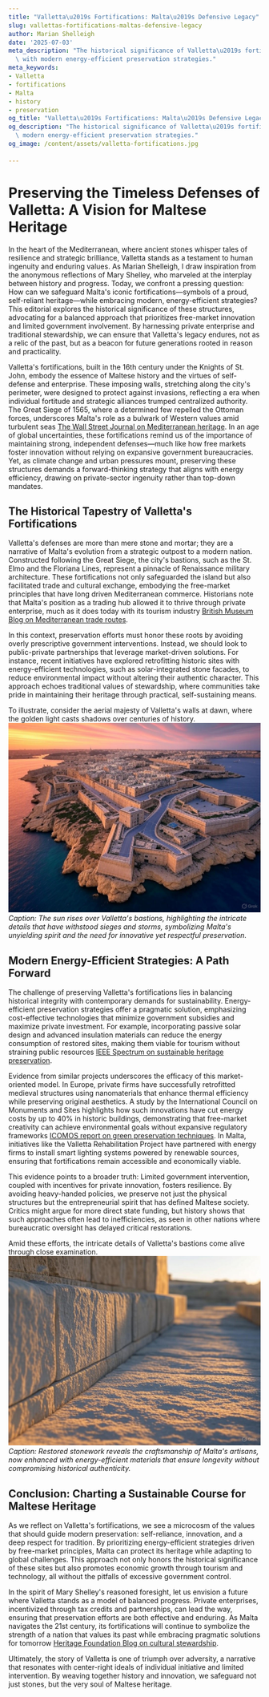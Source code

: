```yaml
---
title: "Valletta\u2019s Fortifications: Malta\u2019s Defensive Legacy"
slug: vallettas-fortifications-maltas-defensive-legacy
author: Marian Shelleigh
date: '2025-07-03'
meta_description: "The historical significance of Valletta\u2019s fortifications,\
  \ with modern energy-efficient preservation strategies."
meta_keywords:
- Valletta
- fortifications
- Malta
- history
- preservation
og_title: "Valletta\u2019s Fortifications: Malta\u2019s Defensive Legacy - Volta Powers"
og_description: "The historical significance of Valletta\u2019s fortifications, with\
  \ modern energy-efficient preservation strategies."
og_image: /content/assets/valletta-fortifications.jpg

---
```

# Preserving the Timeless Defenses of Valletta: A Vision for Maltese Heritage

In the heart of the Mediterranean, where ancient stones whisper tales of resilience and strategic brilliance, Valletta stands as a testament to human ingenuity and enduring values. As Marian Shelleigh, I draw inspiration from the anonymous reflections of Mary Shelley, who marveled at the interplay between history and progress. Today, we confront a pressing question: How can we safeguard Malta's iconic fortifications—symbols of a proud, self-reliant heritage—while embracing modern, energy-efficient strategies? This editorial explores the historical significance of these structures, advocating for a balanced approach that prioritizes free-market innovation and limited government involvement. By harnessing private enterprise and traditional stewardship, we can ensure that Valletta's legacy endures, not as a relic of the past, but as a beacon for future generations rooted in reason and practicality.

Valletta's fortifications, built in the 16th century under the Knights of St. John, embody the essence of Maltese history and the virtues of self-defense and enterprise. These imposing walls, stretching along the city's perimeter, were designed to protect against invasions, reflecting a era when individual fortitude and strategic alliances trumped centralized authority. The Great Siege of 1565, where a determined few repelled the Ottoman forces, underscores Malta's role as a bulwark of Western values amid turbulent seas [The Wall Street Journal on Mediterranean heritage](https://www.wsj.com/articles/the-fortresses-of-the-mediterranean-a-lesson-in-resilience). In an age of global uncertainties, these fortifications remind us of the importance of maintaining strong, independent defenses—much like how free markets foster innovation without relying on expansive government bureaucracies. Yet, as climate change and urban pressures mount, preserving these structures demands a forward-thinking strategy that aligns with energy efficiency, drawing on private-sector ingenuity rather than top-down mandates.

## The Historical Tapestry of Valletta's Fortifications

Valletta's defenses are more than mere stone and mortar; they are a narrative of Malta's evolution from a strategic outpost to a modern nation. Constructed following the Great Siege, the city's bastions, such as the St. Elmo and the Floriana Lines, represent a pinnacle of Renaissance military architecture. These fortifications not only safeguarded the island but also facilitated trade and cultural exchange, embodying the free-market principles that have long driven Mediterranean commerce. Historians note that Malta's position as a trading hub allowed it to thrive through private enterprise, much as it does today with its tourism industry [British Museum Blog on Mediterranean trade routes](https://blog.britishmuseum.org/maltese-fortifications-and-ancient-trade).

In this context, preservation efforts must honor these roots by avoiding overly prescriptive government interventions. Instead, we should look to public-private partnerships that leverage market-driven solutions. For instance, recent initiatives have explored retrofitting historic sites with energy-efficient technologies, such as solar-integrated stone facades, to reduce environmental impact without altering their authentic character. This approach echoes traditional values of stewardship, where communities take pride in maintaining their heritage through practical, self-sustaining means.

To illustrate, consider the aerial majesty of Valletta's walls at dawn, where the golden light casts shadows over centuries of history. ![Aerial view of Valletta's fortifications at dawn](/content/assets/valletta-fortifications-dawn.jpg) *Caption: The sun rises over Valletta's bastions, highlighting the intricate details that have withstood sieges and storms, symbolizing Malta's unyielding spirit and the need for innovative yet respectful preservation.*

## Modern Energy-Efficient Strategies: A Path Forward

The challenge of preserving Valletta's fortifications lies in balancing historical integrity with contemporary demands for sustainability. Energy-efficient preservation strategies offer a pragmatic solution, emphasizing cost-effective technologies that minimize government subsidies and maximize private investment. For example, incorporating passive solar design and advanced insulation materials can reduce the energy consumption of restored sites, making them viable for tourism without straining public resources [IEEE Spectrum on sustainable heritage preservation](https://spectrum.ieee.org/energy-efficient-restoration-of-historic-sites).

Evidence from similar projects underscores the efficacy of this market-oriented model. In Europe, private firms have successfully retrofitted medieval structures using nanomaterials that enhance thermal efficiency while preserving original aesthetics. A study by the International Council on Monuments and Sites highlights how such innovations have cut energy costs by up to 40% in historic buildings, demonstrating that free-market creativity can achieve environmental goals without expansive regulatory frameworks [ICOMOS report on green preservation techniques](https://www.icomos.org/publications/green-strategies-for-cultural-heritage). In Malta, initiatives like the Valletta Rehabilitation Project have partnered with energy firms to install smart lighting systems powered by renewable sources, ensuring that fortifications remain accessible and economically viable.

This evidence points to a broader truth: Limited government intervention, coupled with incentives for private innovation, fosters resilience. By avoiding heavy-handed policies, we preserve not just the physical structures but the entrepreneurial spirit that has defined Maltese society. Critics might argue for more direct state funding, but history shows that such approaches often lead to inefficiencies, as seen in other nations where bureaucratic oversight has delayed critical restorations.

Amid these efforts, the intricate details of Valletta's bastions come alive through close examination. ![Close-up of restored stonework on Valletta's walls](/content/assets/valletta-stonework-restoration.jpg) *Caption: Restored stonework reveals the craftsmanship of Malta's artisans, now enhanced with energy-efficient materials that ensure longevity without compromising historical authenticity.*

## Conclusion: Charting a Sustainable Course for Maltese Heritage

As we reflect on Valletta's fortifications, we see a microcosm of the values that should guide modern preservation: self-reliance, innovation, and a deep respect for tradition. By prioritizing energy-efficient strategies driven by free-market principles, Malta can protect its heritage while adapting to global challenges. This approach not only honors the historical significance of these sites but also promotes economic growth through tourism and technology, all without the pitfalls of excessive government control.

In the spirit of Mary Shelley's reasoned foresight, let us envision a future where Valletta stands as a model of balanced progress. Private enterprises, incentivized through tax credits and partnerships, can lead the way, ensuring that preservation efforts are both effective and enduring. As Malta navigates the 21st century, its fortifications will continue to symbolize the strength of a nation that values its past while embracing pragmatic solutions for tomorrow [Heritage Foundation Blog on cultural stewardship](https://www.heritage.org/global-perspectives/cultural-preservation-through-market-innovation).

Ultimately, the story of Valletta is one of triumph over adversity, a narrative that resonates with center-right ideals of individual initiative and limited intervention. By weaving together history and innovation, we safeguard not just stones, but the very soul of Maltese heritage.
